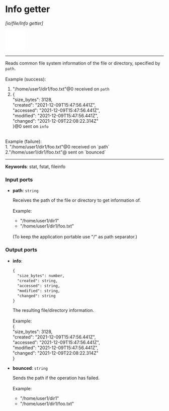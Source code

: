 # Info getter

_[io/file/Info getter]_

![icon](</assets/icons/b63b05e2-5e2f-45a1-a3e3-10a749d05b96.png>)

---

Reads common file system information of the file or directory, specified by `path`.<br>
<br>
Example (success):<br>
1. "/home/user1/dir1/foo.txt"@0 received on `path`<br>
2. {<br>
  "size_bytes": 3128,<br>
  "created": "2021-12-09T15:47:56.441Z",<br>
  "accessed": "2021-12-09T15:47:56.441Z",<br>
  "modified": "2021-12-09T15:47:56.441Z",<br>
  "changed": "2021-12-09T22:08:22.314Z"<br>
}@0 sent on `info`<br>
<br>
Example (failure):<br>
1. "/home/user1/dir1/foo.txt"@0 received on `path`<br>
2."/home/user1/dir1/foo.txt"@ sent on `bounced`<br>

---

__Keywords__: stat, fstat, fileinfo

### Input ports

* __path__: ` string `

    Receives the path of the file or directory to get information of.<br>
    <br>
    Example:<br>
    - "/home/user1/dir1"<br>
    - "/home/user1/dir1/foo.txt"<br>
    <br>
    (To keep the application portable use "/" as path separator.)<br>

### Output ports

* __info__: 
    ```
    {
      "size_bytes": number,
      "created": string,
      "accessed": string,
      "modified": string,
      "changed": string
    }
    ```

    The resulting file/directory information.<br>
    <br>
    Example:<br>
    {<br>
      "size_bytes": 3128,<br>
      "created": "2021-12-09T15:47:56.441Z",<br>
      "accessed": "2021-12-09T15:47:56.441Z",<br>
      "modified": "2021-12-09T15:47:56.441Z",<br>
      "changed": "2021-12-09T22:08:22.314Z"<br>
    }<br>


* __bounced__: ` string `

    Sends the path if the operation has failed.<br>
    <br>
    Example:<br>
    - "/home/user1/dir1"<br>
    - "/home/user1/dir1/foo.txt"<br>

